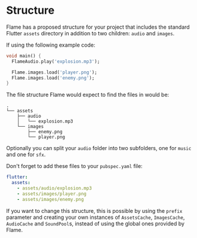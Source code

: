 # Structure

Flame has a proposed structure for your project that includes the standard Flutter `assets` 
directory in addition to two children: `audio` and `images`.

If using the following example code:
```dart
void main() {
  FlameAudio.play('explosion.mp3');

  Flame.images.load('player.png');
  Flame.images.load('enemy.png');
}
```

The file structure Flame would expect to find the files in would be:

```text
.
└── assets
    ├── audio
    │   └── explosion.mp3
    └── images
        ├── enemy.png
        └── player.png
```

Optionally you can split your `audio` folder into two subfolders, one for `music` and one for `sfx`.

Don't forget to add these files to your `pubspec.yaml` file:

```yaml
flutter:
  assets:
    - assets/audio/explosion.mp3
    - assets/images/player.png
    - assets/images/enemy.png
```

If you want to change this structure, this is possible by using the `prefix` parameter and creating your own instances of `AssetsCache`, `ImagesCache`, `AudioCache` and `SoundPool`s, instead of using the global ones provided by Flame.
